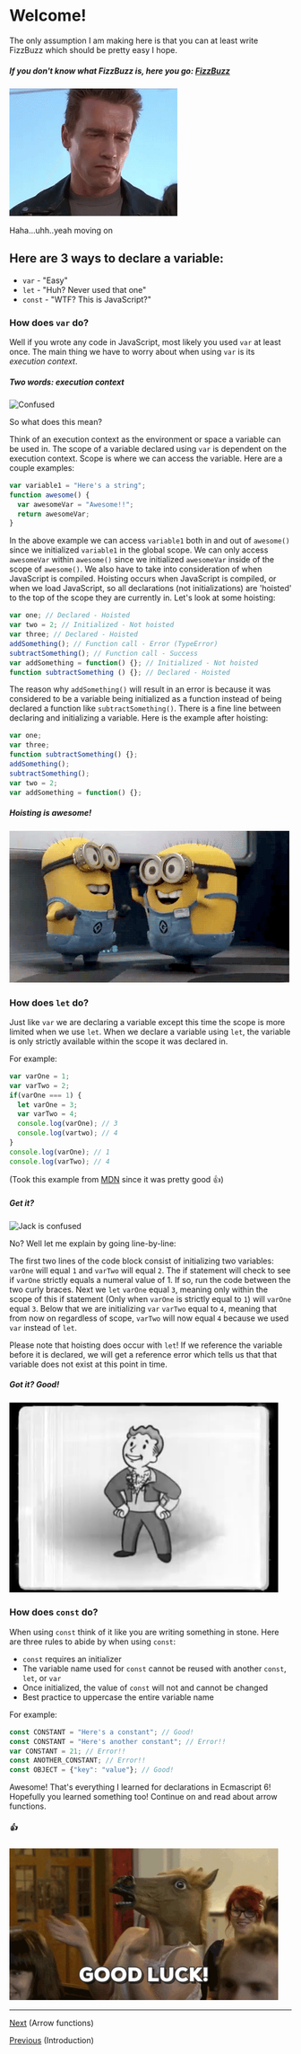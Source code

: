 # Welcome!
The only assumption I am making here is that you can at least write FizzBuzz which should be pretty easy I hope.

##### If you don't know what FizzBuzz is, here you go: [FizzBuzz](http://lmgtfy.com/?q=fizzbuzz)

![Awkward Smile](images/awkwardSmile.gif)

Haha...uhh..yeah moving on

## Here are 3 ways to declare a variable:
- `var` - "Easy"
- `let` - "Huh? Never used that one"
- `const` - "WTF? This is JavaScript?"

### How does `var` do?
Well if you wrote any code in JavaScript, most likely you used `var` at least once. The main thing we have to worry about when using `var` is its *execution context*.

##### Two words: *execution context*
![Confused](images/confused.gif)

So what does this mean?

Think of an execution context as the environment or space a variable can be used in. The scope of a variable declared using `var` is dependent on the execution context. Scope is where we can access the variable. Here are a couple examples:

```JavaScript
var variable1 = "Here's a string";
function awesome() {
  var awesomeVar = "Awesome!!";
  return awesomeVar;
}
```

In the above example we can access `variable1` both in and out of `awesome()` since we initialized `variable1` in the global scope. We can only access `awesomeVar` within `awesome()` since we initialized `awesomeVar` inside of the scope of `awesome()`. We also have to take into consideration of when JavaScript is compiled. Hoisting occurs when JavaScript is compiled, or when we load JavaScript, so all declarations (not initializations) are 'hoisted' to the top of the scope they are currently in. Let's look at some hoisting:

```JavaScript
var one; // Declared - Hoisted
var two = 2; // Initialized - Not hoisted
var three; // Declared - Hoisted
addSomething(); // Function call - Error (TypeError)
subtractSomething(); // Function call - Success
var addSomething = function() {}; // Initialized - Not hoisted
function subtractSomething () {}; // Declared - Hoisted
```

The reason why `addSomething()` will result in an error is because it was considered to be a variable being initialized as a function instead of being declared a function like `subtractSomething()`. There is a fine line between declaring and initializing a variable. Here is the example after hoisting:

```JavaScript
var one;
var three;
function subtractSomething() {};
addSomething();
subtractSomething();
var two = 2;
var addSomething = function() {};
```
##### Hoisting is awesome!
![Awesome right?](images/awesome.gif)

### How does `let` do?
Just like `var` we are declaring a variable except this time the scope is more limited when we use `let`. When we declare a variable using `let`, the variable is only strictly available within the scope it was declared in.

For example:

```JavaScript
var varOne = 1;
var varTwo = 2;
if(varOne === 1) {
  let varOne = 3;
  var varTwo = 4;
  console.log(varOne); // 3
  console.log(vartwo); // 4
}
console.log(varOne); // 1
console.log(varTwo); // 4
```

(Took this example from [MDN](https://developer.mozilla.org/en-US/docs/Web/JavaScript/Reference/Statements/let) since it was pretty good :+1:)

##### Get it?
![Jack is confused](images/jackConfused.gif)

No? Well let me explain by going line-by-line:

The first two lines of the code block consist of initializing two variables: `varOne` will equal `1` and `varTwo` will equal `2`. The if statement will check to see if `varOne` strictly equals a numeral value of 1. If so, run the code between the two curly braces. Next we `let` `varOne` equal `3`, meaning only within the scope of this if statement (Only when `varOne` is strictly equal to `1`) will `varOne` equal `3`. Below that we are initializing `var` `varTwo` equal to `4`, meaning that from now on regardless of scope, `varTwo` will now equal `4` because we used `var` instead of `let`.

Please note that hoisting does occur with `let`! If we reference the variable before it is declared, we will get a reference error which tells us that that variable does not exist at this point in time.

##### Got it? Good!
![thumbs up](images/thumbsUp.gif)

### How does `const` do?
When using `const` think of it like you are writing something in stone. Here are three rules to abide by when using `const`:
- `const` requires an initializer
- The variable name used for `const` cannot be reused with another `const`, `let`, or `var`
- Once initialized, the value of `const` will not and cannot be changed
- Best practice to uppercase the entire variable name

For example:

```JavaScript
const CONSTANT = "Here's a constant"; // Good!
const CONSTANT = "Here's another constant"; // Error!!
var CONSTANT = 21; // Error!!
const ANOTHER_CONSTANT; // Error!!
const OBJECT = {"key": "value"}; // Good!
```

Awesome! That's everything I learned for declarations in Ecmascript 6! Hopefully you learned something too! Continue on and read about arrow functions.

##### :+1:
![Good luck!!](images/goodluck.gif)

---

[Next]() (Arrow functions)

[Previous](https://github.com/jberry93/Notebook/blob/master/Notes/Javascript/Ecmascript/startHere.md) (Introduction)
